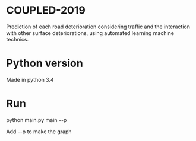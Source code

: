 # COUPLED-2019
Prediction of each road deterioration considering traffic and the interaction with other surface deteriorations, using automated learning machine technics.

# Python version
Made in python 3.4

# Run
python main.py main --p

Add --p to make the graph
